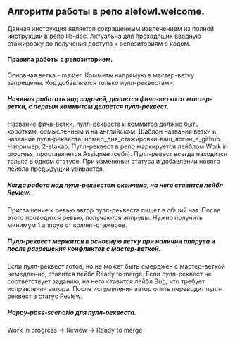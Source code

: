 ## Алгоритм работы в репо alefowl.welcome.
Данная инструкция является сокращенным извлечением из полной инструкции в репо lib-doc.
Актуальна для проходящих вводную стажировку до получения доступа к репозиториям с кодом.

#### Правила работы с репозиторием.
Основная ветка - master.
Коммиты напрямую в мастер-ветку запрещены. Код добавляется только пулл-реквестами.

##### Начиная работать над задачей, делается фича-ветка от мастер-ветки, с первым коммитом делается пулл-реквест.
Название фича-ветки, пулл-реквеста и коммитов должно быть коротким, осмысленным и на английском.
Шаблон названия ветки и названия пулл-реквеста: номер_дня_стажировки-ваш_логин_в_github.
Например, 2-stakap.
Пулл-реквест в репо маркируется лейблом Work in progress, проставляется Assignee (себя).
Пулл-ревест всегда находится только в одном статусе. 
При изменении статуса и добавлении нового лейбла предыдущий убирается.

##### Когда работа над пулл-реквестом окончена, на него ставится лейбл Review. 
Приглашение к ревью автор пулл-реквеста пишет в общий чат.
После этого проводится ревью, получаются аппрувы.
Нужно получить минимум 1 аппрув от коллег-стажеров.

##### Пулл-реквест мержится в основную ветку при наличии аппрува и после разрешения конфликтов с мастер-веткой.
Если пулл-реквест готов, но не может быть смерджен с мастер-веткой немедленно, ставится лейбл Ready to merge.
Если пулл-реквест не соответствует заданию, на него ставится лейбл Bug, что требует исправления автора.
После исправления автор опять переводит пулл-реквест в статус Review.

##### Happy-pass-scenario для пулл-реквеста.
Work in progress -> Review -> Ready to merge